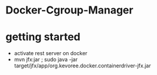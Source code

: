Docker-Cgroup-Manager
=====================
# getting started
* activate rest server on docker
* mvn jfx:jar ; sudo java -jar target/jfx/app/org.kevoree.docker.containerdriver-jfx.jar
